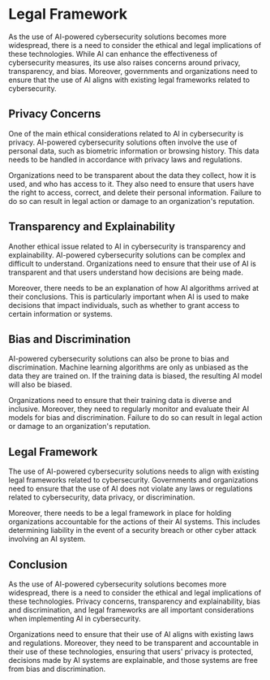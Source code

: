 Legal Framework
===================================================================================

As the use of AI-powered cybersecurity solutions becomes more widespread, there is a need to consider the ethical and legal implications of these technologies. While AI can enhance the effectiveness of cybersecurity measures, its use also raises concerns around privacy, transparency, and bias. Moreover, governments and organizations need to ensure that the use of AI aligns with existing legal frameworks related to cybersecurity.

Privacy Concerns
----------------

One of the main ethical considerations related to AI in cybersecurity is privacy. AI-powered cybersecurity solutions often involve the use of personal data, such as biometric information or browsing history. This data needs to be handled in accordance with privacy laws and regulations.

Organizations need to be transparent about the data they collect, how it is used, and who has access to it. They also need to ensure that users have the right to access, correct, and delete their personal information. Failure to do so can result in legal action or damage to an organization's reputation.

Transparency and Explainability
-------------------------------

Another ethical issue related to AI in cybersecurity is transparency and explainability. AI-powered cybersecurity solutions can be complex and difficult to understand. Organizations need to ensure that their use of AI is transparent and that users understand how decisions are being made.

Moreover, there needs to be an explanation of how AI algorithms arrived at their conclusions. This is particularly important when AI is used to make decisions that impact individuals, such as whether to grant access to certain information or systems.

Bias and Discrimination
-----------------------

AI-powered cybersecurity solutions can also be prone to bias and discrimination. Machine learning algorithms are only as unbiased as the data they are trained on. If the training data is biased, the resulting AI model will also be biased.

Organizations need to ensure that their training data is diverse and inclusive. Moreover, they need to regularly monitor and evaluate their AI models for bias and discrimination. Failure to do so can result in legal action or damage to an organization's reputation.

Legal Framework
---------------

The use of AI-powered cybersecurity solutions needs to align with existing legal frameworks related to cybersecurity. Governments and organizations need to ensure that the use of AI does not violate any laws or regulations related to cybersecurity, data privacy, or discrimination.

Moreover, there needs to be a legal framework in place for holding organizations accountable for the actions of their AI systems. This includes determining liability in the event of a security breach or other cyber attack involving an AI system.

Conclusion
----------

As the use of AI-powered cybersecurity solutions becomes more widespread, there is a need to consider the ethical and legal implications of these technologies. Privacy concerns, transparency and explainability, bias and discrimination, and legal frameworks are all important considerations when implementing AI in cybersecurity.

Organizations need to ensure that their use of AI aligns with existing laws and regulations. Moreover, they need to be transparent and accountable in their use of these technologies, ensuring that users' privacy is protected, decisions made by AI systems are explainable, and those systems are free from bias and discrimination.
